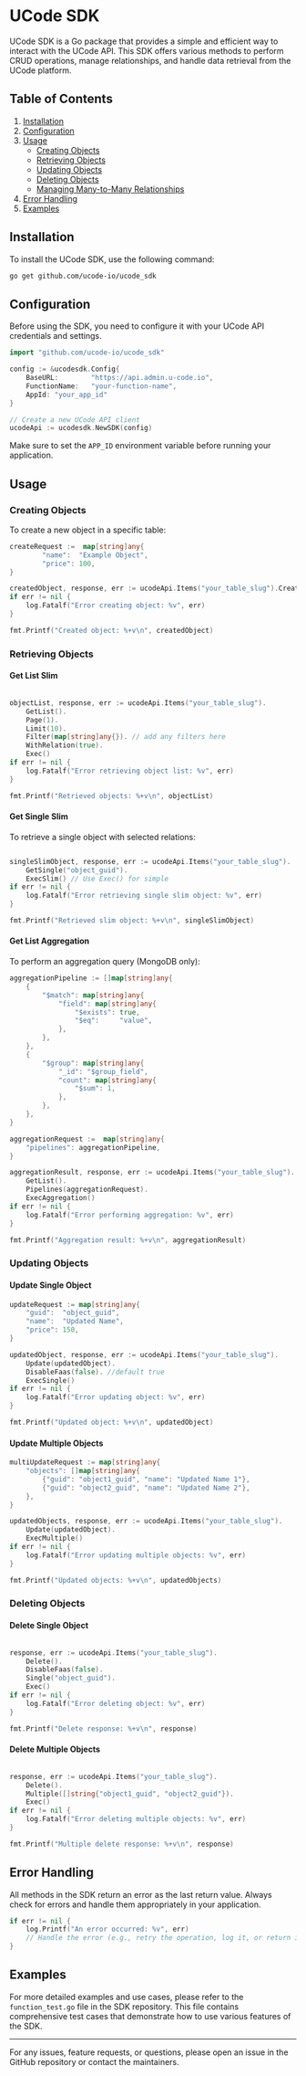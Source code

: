 # UCode SDK
UCode SDK is a Go package that provides a simple and efficient way to interact with the UCode API. This SDK offers various methods to perform CRUD operations, manage relationships, and handle data retrieval from the UCode platform.

## Table of Contents

1. [Installation](#installation)
2. [Configuration](#configuration)
3. [Usage](#usage)
   - [Creating Objects](#creating-objects)
   - [Retrieving Objects](#retrieving-objects)
   - [Updating Objects](#updating-objects)
   - [Deleting Objects](#deleting-objects)
   - [Managing Many-to-Many Relationships](#managing-many-to-many-relationships)
4. [Error Handling](#error-handling)
5. [Examples](#examples)

## Installation

To install the UCode SDK, use the following command:

```bash
go get github.com/ucode-io/ucode_sdk
```

## Configuration

Before using the SDK, you need to configure it with your UCode API credentials and settings.

```go
import "github.com/ucode-io/ucode_sdk"

config := &ucodesdk.Config{
    BaseURL:        "https://api.admin.u-code.io",
    FunctionName:   "your-function-name",
    AppId: "your_app_id"
}

// Create a new UCode API client
ucodeApi := ucodesdk.NewSDK(config)
```

Make sure to set the `APP_ID` environment variable before running your application.

## Usage

### Creating Objects

To create a new object in a specific table:

```go
createRequest :=  map[string]any{
        "name":  "Example Object",
        "price": 100,
}

createdObject, response, err := ucodeApi.Items("your_table_slug").Create(createRequest).Exec()
if err != nil {
    log.Fatalf("Error creating object: %v", err)
}

fmt.Printf("Created object: %+v\n", createdObject)
```

### Retrieving Objects

#### Get List Slim

```go

objectList, response, err := ucodeApi.Items("your_table_slug").
    GetList().
    Page(1).
    Limit(10).
    Filter(map[string]any{}). // add any filters here
    WithRelation(true).
    Exec()
if err != nil {
    log.Fatalf("Error retrieving object list: %v", err)
}

fmt.Printf("Retrieved objects: %+v\n", objectList)
```

#### Get Single Slim

To retrieve a single object with selected relations:

```go

singleSlimObject, response, err := ucodeApi.Items("your_table_slug").
    GetSingle("object_guid").
    ExecSlim() // Use Exec() for simple
if err != nil {
    log.Fatalf("Error retrieving single slim object: %v", err)
}

fmt.Printf("Retrieved slim object: %+v\n", singleSlimObject)
```

#### Get List Aggregation

To perform an aggregation query (MongoDB only):

```go
aggregationPipeline := []map[string]any{
    {
        "$match": map[string]any{
            "field": map[string]any{
                "$exists": true,
                "$eq":     "value",
            },
        },
    },
    {
        "$group": map[string]any{
            "_id": "$group_field",
            "count": map[string]any{
                "$sum": 1,
            },
        },
    },
}

aggregationRequest :=  map[string]any{
    "pipelines": aggregationPipeline,
}

aggregationResult, response, err := ucodeApi.Items("your_table_slug").
    GetList().
    Pipelines(aggregationRequest).
    ExecAggregation()
if err != nil {
    log.Fatalf("Error performing aggregation: %v", err)
}

fmt.Printf("Aggregation result: %+v\n", aggregationResult)
```

### Updating Objects

#### Update Single Object

```go
updateRequest := map[string]any{
    "guid":  "object_guid",
    "name":  "Updated Name",
    "price": 150,
}

updatedObject, response, err := ucodeApi.Items("your_table_slug").
    Update(updatedObject).
    DisableFaas(false). //default true
    ExecSingle()
if err != nil {
    log.Fatalf("Error updating object: %v", err)
}

fmt.Printf("Updated object: %+v\n", updatedObject)
```

#### Update Multiple Objects

```go
multiUpdateRequest := map[string]any{
    "objects": []map[string]any{
        {"guid": "object1_guid", "name": "Updated Name 1"},
        {"guid": "object2_guid", "name": "Updated Name 2"},
    },
}

updatedObjects, response, err := ucodeApi.Items("your_table_slug").
    Update(updatedObject).
    ExecMultiple()
if err != nil {
    log.Fatalf("Error updating multiple objects: %v", err)
}

fmt.Printf("Updated objects: %+v\n", updatedObjects)
```

### Deleting Objects

#### Delete Single Object

```go

response, err := ucodeApi.Items("your_table_slug").
    Delete().
    DisableFaas(false).
    Single("object_guid").
    Exec()
if err != nil {
    log.Fatalf("Error deleting object: %v", err)
}

fmt.Printf("Delete response: %+v\n", response)
```

#### Delete Multiple Objects

```go

response, err := ucodeApi.Items("your_table_slug").
    Delete().
    Multiple([]string{"object1_guid", "object2_guid"}).
    Exec()
if err != nil {
    log.Fatalf("Error deleting multiple objects: %v", err)
}

fmt.Printf("Multiple delete response: %+v\n", response)
```

## Error Handling

All methods in the SDK return an error as the last return value. Always check for errors and handle them appropriately in your application.

```go
if err != nil {
    log.Printf("An error occurred: %v", err)
    // Handle the error (e.g., retry the operation, log it, or return it to the user)
}
```

## Examples

For more detailed examples and use cases, please refer to the `function_test.go` file in the SDK repository. This file contains comprehensive test cases that demonstrate how to use various features of the SDK.

---

For any issues, feature requests, or questions, please open an issue in the GitHub repository or contact the maintainers.